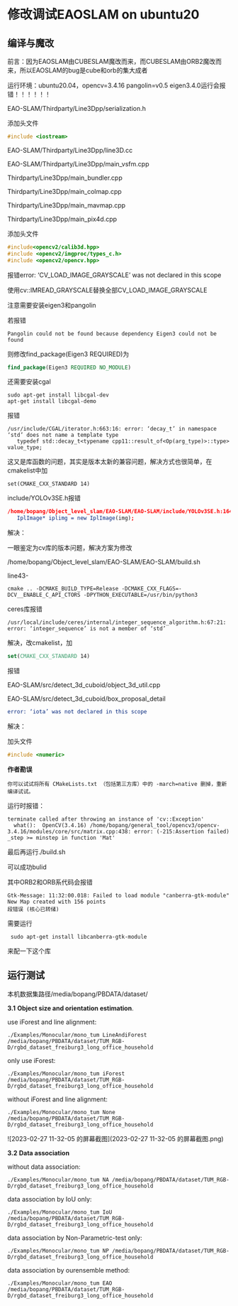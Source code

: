 # 修改调试EAOSLAM on ubuntu20

## 编译与魔改

前言：因为EAOSLAM由CUBESLAM魔改而来，而CUBESLAM由ORB2魔改而来，所以EAOSLAM的bug是cube和orb的集大成者



运行环境：ubuntu20.04，opencv=3.4.16 pangolin=v0.5
eigen3.4.0运行会报错！！！！！！


EAO-SLAM/Thirdparty/Line3Dpp/serialization.h

添加头文件

```c++
#include <iostream>
```

EAO-SLAM/Thirdparty/Line3Dpp/line3D.cc

EAO-SLAM/Thirdparty/Line3Dpp/main_vsfm.cpp

Thirdparty/Line3Dpp/main_bundler.cpp

Thirdparty/Line3Dpp/main_colmap.cpp

Thirdparty/Line3Dpp/main_mavmap.cpp

Thirdparty/Line3Dpp/main_pix4d.cpp

添加头文件

```c++
#include<opencv2/calib3d.hpp>
#include <opencv2/imgproc/types_c.h>
#include <opencv2/opencv.hpp>
```





报错error: ‘CV_LOAD_IMAGE_GRAYSCALE’ was not declared in this scope

使用cv::IMREAD_GRAYSCALE替换全部CV_LOAD_IMAGE_GRAYSCALE



注意需要安装eigen3和pangolin

若报错

```
Pangolin could not be found because dependency Eigen3 could not be found
```

则修改find_package(Eigen3 REQUIRED)为

```cmake
find_package(Eigen3 REQUIRED NO_MODULE)
```

还需要安装cgal

```shell
sudo apt-get install libcgal-dev
apt-get install libcgal-demo
```



报错

```
/usr/include/CGAL/iterator.h:663:16: error: ‘decay_t’ in namespace ‘std’ does not name a template type
   typedef std::decay_t<typename cpp11::result_of<Op(arg_type)>::type> value_type;
```

这又是库函数的问题，其实是版本太新的兼容问题，解决方式也很简单，在cmakelist中加

```
set(CMAKE_CXX_STANDARD 14)
```



include/YOLOv3SE.h报错

```cmake
/home/bopang/Object_level_slam/EAO-SLAM/EAO-SLAM/include/YOLOv3SE.h:164:38: error: no matching function for call to ‘_IplImage::_IplImage(cv::Mat&)’
   IplImage* iplimg = new IplImage(img);
```

解决：

一眼鉴定为cv库的版本问题，解决方案为修改

/home/bopang/Object_level_slam/EAO-SLAM/EAO-SLAM/build.sh

line43-

```
cmake .. -DCMAKE_BUILD_TYPE=Release -DCMAKE_CXX_FLAGS=-DCV__ENABLE_C_API_CTORS -DPYTHON_EXECUTABLE=/usr/bin/python3 
```





ceres库报错

```shell
/usr/local/include/ceres/internal/integer_sequence_algorithm.h:67:21: error: ‘integer_sequence’ is not a member of ‘std’
```

解决，改cmakelist，加

```cmake
set(CMAKE_CXX_STANDARD 14)
```

报错

EAO-SLAM/src/detect_3d_cuboid/object_3d_util.cpp

EAO-SLAM/src/detect_3d_cuboid/box_proposal_detail

```cmake
error: ‘iota’ was not declared in this scope
```

解决：

加头文件

```c++
#include <numeric>
```



**作者勘误**

```
你可以试试将所有 CMakeLists.txt （包括第三方库）中的 -march=native 删掉，重新编译试试。
```

运行时报错：

```shell
terminate called after throwing an instance of 'cv::Exception'
  what():  OpenCV(3.4.16) /home/bopang/general_tool/opencv3/opencv-3.4.16/modules/core/src/matrix.cpp:438: error: (-215:Assertion failed) _step >= minstep in function 'Mat'
```





最后再运行./build.sh

可以成功bulid





其中ORB2和ORB系代码会报错

```shell
Gtk-Message: 11:32:00.018: Failed to load module "canberra-gtk-module"
New Map created with 156 points
段错误 (核心已转储)
```

需要运行

```shell
 sudo apt-get install libcanberra-gtk-module
```

来配一下这个库



## 运行测试

本机数据集路径/media/bopang/PBDATA/dataset/

**3.1** **Object size and orientation estimation**.

use iForest and line alignment:

```shell
./Examples/Monocular/mono_tum LineAndiForest /media/bopang/PBDATA/dataset/TUM_RGB-D/rgbd_dataset_freiburg3_long_office_household
```

only use iForest:

```shell
./Examples/Monocular/mono_tum iForest /media/bopang/PBDATA/dataset/TUM_RGB-D/rgbd_dataset_freiburg3_long_office_household
```

without iForest and line alignment:

```shell
./Examples/Monocular/mono_tum None /media/bopang/PBDATA/dataset/TUM_RGB-D/rgbd_dataset_freiburg3_long_office_household
```



![2023-02-27 11-32-05 的屏幕截图](2023-02-27 11-32-05 的屏幕截图.png)







**3.2** **Data association**

without data association:

```shell
./Examples/Monocular/mono_tum NA /media/bopang/PBDATA/dataset/TUM_RGB-D/rgbd_dataset_freiburg3_long_office_household
```

data association by IoU only:

```
./Examples/Monocular/mono_tum IoU /media/bopang/PBDATA/dataset/TUM_RGB-D/rgbd_dataset_freiburg3_long_office_household
```

data association by Non-Parametric-test only:

```
./Examples/Monocular/mono_tum NP /media/bopang/PBDATA/dataset/TUM_RGB-D/rgbd_dataset_freiburg3_long_office_household
```

data association by ourensemble method:

```
./Examples/Monocular/mono_tum EAO /media/bopang/PBDATA/dataset/TUM_RGB-D/rgbd_dataset_freiburg3_long_office_household
```











